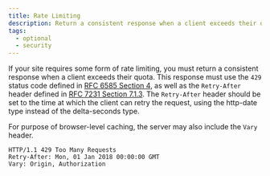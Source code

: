 ```yaml
---
title: Rate Limiting
description: Return a consistent response when a client exceeds their quota.
tags:
  - optional
  - security
---
```


If your site requires some form of rate limiting, you must return a consistent
response when a client exceeds their quota. This response must use the `429` status code defined
in [RFC 6585 Section 4](https://www.rfc-editor.org/rfc/rfc6585.html#section-4), as well
as the `Retry-After` header defined
in [RFC 7231 Section 7.1.3](https://www.rfc-editor.org/rfc/rfc7231.html#section-7.1.3).
The `Retry-After` header should be set to the time at which the client can retry the request, using
the http-date type instead of the delta-seconds type.

For purpose of browser-level caching, the server may also include the `Vary` header.

```http
HTTP/1.1 429 Too Many Requests
Retry-After: Mon, 01 Jan 2018 00:00:00 GMT
Vary: Origin, Authorization
```
